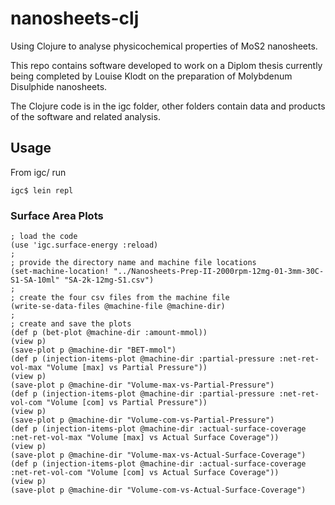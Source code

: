 nanosheets-clj
==============

Using Clojure to analyse physicochemical properties of MoS2 nanosheets.

This repo contains software developed to work on a Diplom thesis currently being
completed by Louise Klodt on the preparation of Molybdenum Disulphide nanosheets.

The Clojure code is in the igc folder, other folders contain data and products of the software and related analysis.

## Usage

From igc/ run 

    igc$ lein repl

### Surface Area Plots

    ; load the code
    (use 'igc.surface-energy :reload)
    ;
    ; provide the directory name and machine file locations
    (set-machine-location! "../Nanosheets-Prep-II-2000rpm-12mg-01-3mm-30C-S1-SA-10ml" "SA-2k-12mg-S1.csv")
    ;
    ; create the four csv files from the machine file
    (write-se-data-files @machine-file @machine-dir)
    ;
    ; create and save the plots
    (def p (bet-plot @machine-dir :amount-mmol))
    (view p)
    (save-plot p @machine-dir "BET-mmol")
    (def p (injection-items-plot @machine-dir :partial-pressure :net-ret-vol-max "Volume [max] vs Partial Pressure"))
    (view p)
    (save-plot p @machine-dir "Volume-max-vs-Partial-Pressure") 
    (def p (injection-items-plot @machine-dir :partial-pressure :net-ret-vol-com "Volume [com] vs Partial Pressure"))
    (view p)
    (save-plot p @machine-dir "Volume-com-vs-Partial-Pressure") 
    (def p (injection-items-plot @machine-dir :actual-surface-coverage :net-ret-vol-max "Volume [max] vs Actual Surface Coverage"))
    (view p)
    (save-plot p @machine-dir "Volume-max-vs-Actual-Surface-Coverage") 
    (def p (injection-items-plot @machine-dir :actual-surface-coverage :net-ret-vol-com "Volume [com] vs Actual Surface Coverage"))
    (view p)
    (save-plot p @machine-dir "Volume-com-vs-Actual-Surface-Coverage") 

